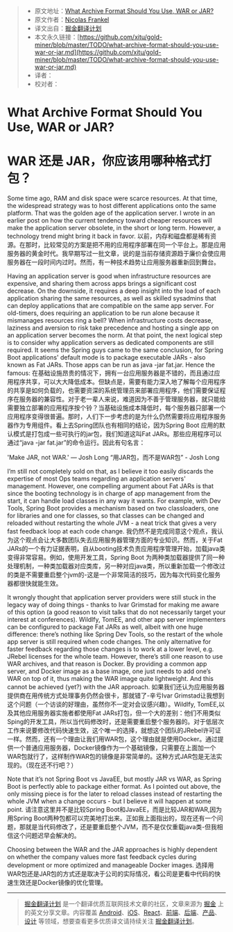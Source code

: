 
> * 原文地址：[What Archive Format Should You Use, WAR or JAR?](https://dzone.com/articles/what-archive-format-should-you-use-war-or-jar)
> * 原文作者：[Nicolas Frankel](https://dzone.com/users/293758/nfrankel.html)
> * 译文出自：[掘金翻译计划](https://github.com/xitu/gold-miner)
> * 本文永久链接：[https://github.com/xitu/gold-miner/blob/master/TODO/what-archive-format-should-you-use-war-or-jar.md](https://github.com/xitu/gold-miner/blob/master/TODO/what-archive-format-should-you-use-war-or-jar.md)
> * 译者：
> * 校对者：

# What Archive Format Should You Use, WAR or JAR?
# WAR 还是 JAR，你应该用哪种格式打包？

Some time ago, RAM and disk space were scarce resources. At that time, the widespread strategy was to host different applications onto the same platform. That was the golden age of the application server. I wrote in an earlier post on how the current tendency toward cheaper resources will make the application server obsolete, in the short or long term. However, a technology trend might bring it back in favor.
以前，内存和磁盘都是稀有资源。在那时，比较常见的方案是把不用的应用程序部署在同一个平台上。那是应用服务器的黄金时代。我早期写过一批文章，说的是当前存储资源趋于廉价会使应用服务器在一段时间内过时。然而，有一种技术趋势让应用服务器重新回到舞台。

Having an application server is good when infrastructure resources are expensive, and sharing them across apps brings a significant cost decrease. On the downside, it requires a deep insight into the load of each application sharing the same resources, as well as skilled sysadmins that can deploy applications that are compatible on the same app server. For old-timers, does requiring an application to be run alone because it mismanages resources ring a bell? When infrastructure costs decrease, laziness and aversion to risk take precedence and hosting a single app on an application server becomes the norm. At that point, the next logical step is to consider why application servers as dedicated components are still required. It seems the Spring guys came to the same conclusion, for Spring Boot applications' default mode is to package executable JARs - also known as Fat JARs. Those apps can be run as java -jar fat.jar. Hence the famous:
在基础设施昂贵的情况下，拥有一台应用服务器是不错的，而且通过应用程序共享，可以大大降低成本。但缺点是，需要有能力深入地了解每个应用程序的共享是如何负载的，也需要资深的系统管理员来部署应用程序，他们需要保证程序在服务器的兼容性。对于老一辈人来说，难道因为不善于管理服务器，就只能给需要独立部署的应用程序按个铃？当基础设施成本降低时，每个服务器只部署一个应用程序变得很普遍。那时，人们下一步考虑的是为什么仍然需要将应用程序服务器作为专用组件。看上去Spring团队也有相同的结论，因为Spring Boot 应用的默认模式是打包成一些可执行的jar包，我们知道这叫Fat JARs。那些应用程序可以通过“java -jar fat.jar”的命令运行。因此有句名言：

'Make JAR, not WAR.' — Josh Long
“用JAR包，而不是WAR包” - Josh Long

I’m still not completely sold on that, as I believe it too easily discards the expertise of most Ops teams regarding an application servers' management. However, one compelling argument about Fat JARs is that since the booting technology is in charge of app management from the start, it can handle load classes in any way it wants. For example, with Dev Tools, Spring Boot provides a mechanism based on two classloaders, one for libraries and one for classes, so that classes can be changed and reloaded without restarting the whole JVM - a neat trick that gives a very fast feedback loop at each code change.
我仍然不是完成同意这个观点，我认为这个观点会让大多数团队失去应用服务器管理方面的专业知识。然而，关于Fat JARs的一个有力证据表明，自从booting技术负责应用程序管理开始，加载java类变得非常容易。例如，使用开发工具，Spring Boot 为两种类加载器提供了同一种处理机制，一种类加载器对应类库，另一种对应java类，所以重新加载一个修改过的类是不需要重启整个jvm的-这是一个非常简洁的技巧，因为每次代码变化服务器都很快就能生效。

It wrongly thought that application server providers were still stuck in the legacy way of doing things - thanks to Ivar Grimstad for making me aware of this option (a good reason to visit talks that do not necessarily target your interest at conferences). Wildlfy, TomEE, and other app server implementers can be configured to package Fat JARs as well, albeit with one huge difference: there’s nothing like Spring Dev Tools, so the restart of the whole app server is still required when code changes. The only alternative for faster feedback regarding those changes is to work at a lower level, e.g. JRebel licenses for the whole team. However, there’s still one reason to use WAR archives, and that reason is Docker. By providing a common app server, and Docker image as a base image, one just needs to add one’s WAR on top of it, thus making the WAR image quite lightweight. And this cannot be achieved (yet?) with the JAR approach.
如果我们还认为应用服务器提供商在用传统方式处理事务仍然会很卡，那就错了-辛亏Ivar Grimstad让我想到这个问题（一个访谈的好理由，虽然你不一定对会议感兴趣）。Wildlfy, TomEE,以及其他应用服务器实施者都使用Fat JARs打包，但一个大的差别：他们不用类似Sping的开发工具，所以当代码修改时，还是需要重启整个服务器的。对于低层次工作来说要修改代码快速生效，这个唯一的选择，就想这个团队的JRebel许可证一样。然而，还有一个理由让我们用WAR包，这个理由就是使用Docker。通过提供一个普通应用服务器，Docker镜像作为一个基础镜像，只需要在上面加一个WAR包就行了，这样制作WAR包的镜像是非常简单的。这种方式JAR包是无法实现的。（现在还不行吧？）

Note that it’s not Spring Boot vs JavaEE, but mostly JAR vs WAR, as Spring Boot is perfectly able to package either format. As I pointed out above, the only missing piece is for the later to reload classes instead of restarting the whole JVM when a change occurs - but I believe it will happen at some point.
请注意这里并不是比较Spring Boot和JavaEE，而是比较JAR和WAR,因为用Spring Boot两种包都可以完美地打出来。正如我上面指出的，现在还有一个问题，那就是当代码修改了，还是要重启整个JVM，而不是仅仅重载java类-但我相信这个问题迟早会解决的。

Choosing between the WAR and the JAR approaches is highly dependent on whether the company values more fast feedback cycles during development or more optimized and manageable Docker images.
选择用WAR包还是JAR包的方式还是取决于公司的实际情况，看公司是更看中代码的快速生效还是Docker镜像的优化管理。


---

> [掘金翻译计划](https://github.com/xitu/gold-miner) 是一个翻译优质互联网技术文章的社区，文章来源为 [掘金](https://juejin.im) 上的英文分享文章。内容覆盖 [Android](https://github.com/xitu/gold-miner#android)、[iOS](https://github.com/xitu/gold-miner#ios)、[React](https://github.com/xitu/gold-miner#react)、[前端](https://github.com/xitu/gold-miner#前端)、[后端](https://github.com/xitu/gold-miner#后端)、[产品](https://github.com/xitu/gold-miner#产品)、[设计](https://github.com/xitu/gold-miner#设计) 等领域，想要查看更多优质译文请持续关注 [掘金翻译计划](https://github.com/xitu/gold-miner)。
